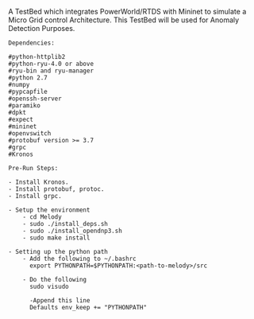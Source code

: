 A TestBed which integrates PowerWorld/RTDS with Mininet to simulate a
Micro Grid control Architecture. This TestBed will be used for 
Anomaly Detection Purposes.

```
Dependencies:

#python-httplib2
#python-ryu-4.0 or above
#ryu-bin and ryu-manager
#python 2.7
#numpy
#pypcapfile
#openssh-server
#paramiko
#dpkt
#expect 
#mininet
#openvswitch
#protobuf version >= 3.7
#grpc
#Kronos
```

```
Pre-Run Steps:

- Install Kronos.
- Install protobuf, protoc.
- Install grpc.

- Setup the environment
    - cd Melody
    - sudo ./install_deps.sh
    - sudo ./install_opendnp3.sh
    - sudo make install

- Setting up the python path
    - Add the following to ~/.bashrc
      export PYTHONPATH=$PYTHONPATH:<path-to-melody>/src

    - Do the following
      sudo visudo
      
      -Append this line
      Defaults env_keep += "PYTHONPATH"

```
